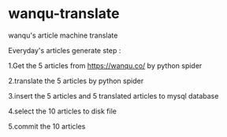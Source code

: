 # wanqu-translate
wanqu's article machine translate

Everyday's articles generate step :

1.Get the 5 articles from https://wanqu.co/ by python spider

2.translate the 5 articles by python spider

3.insert the 5 articles and 5 translated articles to mysql database

4.select the 10 articles to disk file

5.commit the 10 articles

